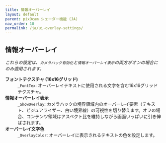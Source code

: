 ```yaml
---
title: 情報オーバーレイ
layout: default
parent: pixOcam シェーダー機能 (JA)
nav_order: 10
permalink: /ja/ui-overlay-settings/
---
```


## 情報オーバーレイ

*これらの設定は、`カメラハック有効化`と`情報オーバーレイ表示`の両方がオンの場合にのみ適用されます。*

<dl>
  <dt><strong>フォントテクスチャ (16x16グリッド)</strong></dt>
  <dd><code>_FontTex</code>: オーバーレイテキストに使用される文字を含む16x16グリッドテクスチャ。</dd>

  <dt><strong>情報オーバーレイ表示</strong></dt>
  <dd><code>_ShowOverlay</code>: カメラハックの境界領域内のオーバーレイ要素（テキスト、ビジュアライザー、白い境界線）の可視性を切り替えます。オフの場合、コンテンツ領域はアスペクト比を維持しながら画面いっぱいに引き伸ばされます。</dd>

  <dt><strong>オーバーレイ文字色</strong></dt>
  <dd><code>_OverlayColor</code>: オーバーレイに表示されるテキストの色を設定します。</dd>
</dl> 